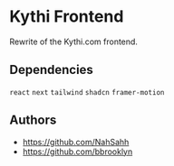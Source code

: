 # Kythi Frontend
Rewrite of the Kythi.com frontend.
## Dependencies
`react`
`next`
`tailwind`
`shadcn`
`framer-motion`
## Authors
- https://github.com/NahSahh
- https://github.com/bbrooklyn
